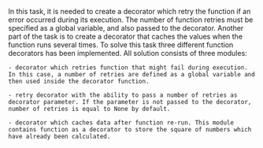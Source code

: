 In this task, it is needed to create a decorator which retry the function if an error occurred during its execution. The number of function retries must be specified as a global variable, and also passed to the decorator. Another part of the task is to create a decorator that caches the values when the function runs several times.
To solve this task three different function decorators has been implemented. All solution consists of three modules:

    - decorator which retries function that might fail during execution. In this case, a number of retries are defined as a global variable and then used inside the decorator function.

    - retry decorator with the ability to pass a number of retries as decorator parameter. If the parameter is not passed to the decorator, number of retries is equal to None by default.

    - decorator which caches data after function re-run. This module contains function as a decorator to store the square of numbers which have already been calculated.

